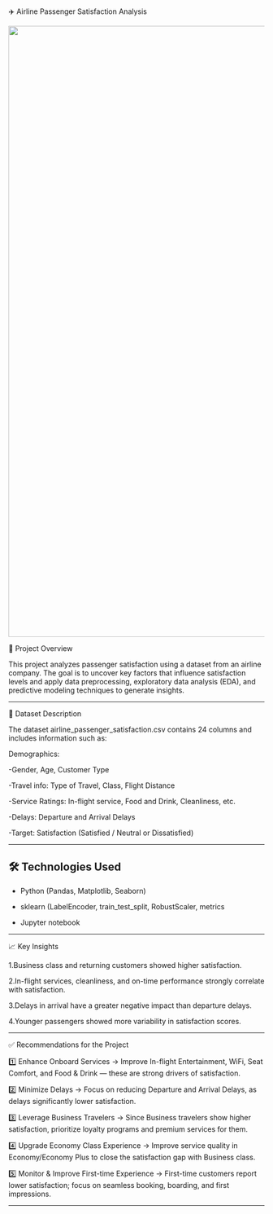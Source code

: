 
✈️ Airline Passenger Satisfaction Analysis


<img src="C:\Users\Asus\OneDrive\Desktop\python 2\air-india.jpg" width=1200>




📌 Project Overview

This project analyzes passenger satisfaction using a dataset from an airline company. The goal is to uncover key factors that influence satisfaction levels and apply data preprocessing, exploratory data analysis (EDA), and predictive modeling techniques to generate insights.

------------------------------------------------------------------------------------------------------------------------------------------------------------------------------
📂 Dataset Description

 The dataset airline_passenger_satisfaction.csv contains 24 columns and includes information such as:

  Demographics:

   -Gender, Age, Customer Type

   -Travel info: Type of Travel, Class, Flight Distance

   -Service Ratings: In-flight service, Food and Drink, Cleanliness, etc.

   -Delays: Departure and Arrival Delays

   -Target: Satisfaction (Satisfied / Neutral or Dissatisfied)

------------------------------------------------------------------------------------------------------------------------------------------------------------------------------
## 🛠 Technologies Used

- Python (Pandas, Matplotlib, Seaborn)
  
- sklearn (LabelEncoder, train_test_split, RobustScaler, metrics
  
- Jupyter notebook
  
------------------------------------------------------------------------------------------------------------------------------------------------------------------------------
📈 Key Insights

1.Business class and returning customers showed higher satisfaction.

2.In-flight services, cleanliness, and on-time performance strongly correlate with satisfaction.

3.Delays in arrival have a greater negative impact than departure delays.

4.Younger passengers showed more variability in satisfaction scores.

------------------------------------------------------------------------------------------------------------------------------------------------------------------------------
✅ Recommendations for the Project

1️⃣ Enhance Onboard Services → Improve In-flight Entertainment, WiFi, Seat Comfort, and Food & Drink — these are strong drivers of satisfaction.

2️⃣ Minimize Delays → Focus on reducing Departure and Arrival Delays, as delays significantly lower satisfaction.

3️⃣ Leverage Business Travelers → Since Business travelers show higher satisfaction, prioritize loyalty programs and premium services for them.

4️⃣ Upgrade Economy Class Experience → Improve service quality in Economy/Economy Plus to close the satisfaction gap with Business class.

5️⃣ Monitor & Improve First-time Experience → First-time customers report lower satisfaction; focus on seamless booking, boarding, and first impressions.

------------------------------------------------------------------------------------------------------------------------------------------------------------------------------
